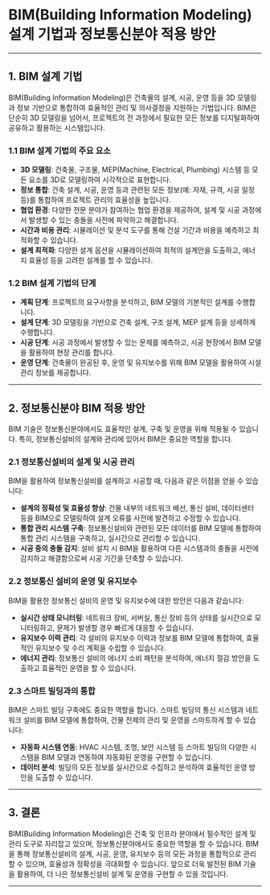 # BIM(Building Information Modeling) 설계 기법과 정보통신분야 적용 방안

---

## 1. BIM 설계 기법

BIM(Building Information Modeling)은 건축물의 설계, 시공, 운영 등을 3D 모델링과 정보 기반으로 통합하여 효율적인 관리 및 의사결정을 지원하는 기법입니다. BIM은 단순히 3D 모델링을 넘어서, 프로젝트의 전 과정에서 필요한 모든 정보를 디지털화하여 공유하고 활용하는 시스템입니다.

### 1.1 BIM 설계 기법의 주요 요소

- **3D 모델링**: 건축물, 구조물, MEP(Machine, Electrical, Plumbing) 시스템 등 모든 요소를 3D로 모델링하여 시각적으로 표현합니다.
- **정보 통합**: 건축 설계, 시공, 운영 등과 관련된 모든 정보(예: 자재, 규격, 시공 일정 등)를 통합하여 프로젝트 관리의 효율성을 높입니다.
- **협업 환경**: 다양한 전문 분야가 참여하는 협업 환경을 제공하여, 설계 및 시공 과정에서 발생할 수 있는 충돌을 사전에 파악하고 해결합니다.
- **시간과 비용 관리**: 시뮬레이션 및 분석 도구를 통해 건설 기간과 비용을 예측하고 최적화할 수 있습니다.
- **설계 최적화**: 다양한 설계 옵션을 시뮬레이션하여 최적의 설계안을 도출하고, 에너지 효율성 등을 고려한 설계를 할 수 있습니다.

### 1.2 BIM 설계 기법의 단계

- **계획 단계**: 프로젝트의 요구사항을 분석하고, BIM 모델의 기본적인 설계를 수행합니다.
- **설계 단계**: 3D 모델링을 기반으로 건축 설계, 구조 설계, MEP 설계 등을 상세하게 수행합니다.
- **시공 단계**: 시공 과정에서 발생할 수 있는 문제를 예측하고, 시공 현장에서 BIM 모델을 활용하여 현장 관리를 합니다.
- **운영 단계**: 건축물이 완공된 후, 운영 및 유지보수를 위해 BIM 모델을 활용하여 시설 관리 정보를 제공합니다.

---

## 2. 정보통신분야 BIM 적용 방안

BIM 기술은 정보통신분야에서도 효율적인 설계, 구축 및 운영을 위해 적용될 수 있습니다. 특히, 정보통신설비의 설계와 관리에 있어서 BIM은 중요한 역할을 합니다.

### 2.1 정보통신설비의 설계 및 시공 관리

BIM을 활용하여 정보통신설비를 설계하고 시공할 때, 다음과 같은 이점을 얻을 수 있습니다:

- **설계의 정확성 및 효율성 향상**: 건물 내부의 네트워크 배선, 통신 설비, 데이터센터 등을 BIM으로 모델링하여 설계 오류를 사전에 발견하고 수정할 수 있습니다.
- **통합 관리 시스템 구축**: 정보통신설비와 관련된 모든 데이터를 BIM 모델에 통합하여 통합 관리 시스템을 구축하고, 실시간으로 관리할 수 있습니다.
- **시공 중의 충돌 감지**: 설비 설치 시 BIM을 활용하여 다른 시스템과의 충돌을 사전에 감지하고 해결함으로써 시공 기간을 단축할 수 있습니다.

### 2.2 정보통신 설비의 운영 및 유지보수

BIM을 활용한 정보통신 설비의 운영 및 유지보수에 대한 방안은 다음과 같습니다:

- **실시간 상태 모니터링**: 네트워크 장비, 서버실, 통신 장비 등의 상태를 실시간으로 모니터링하고, 문제가 발생할 경우 빠르게 대응할 수 있습니다.
- **유지보수 이력 관리**: 각 설비의 유지보수 이력과 정보를 BIM 모델에 통합하여, 효율적인 유지보수 및 수리 계획을 수립할 수 있습니다.
- **에너지 관리**: 정보통신 설비의 에너지 소비 패턴을 분석하여, 에너지 절감 방안을 도출하고 효율적인 운영을 할 수 있습니다.

### 2.3 스마트 빌딩과의 통합

BIM은 스마트 빌딩 구축에도 중요한 역할을 합니다. 스마트 빌딩의 통신 시스템과 네트워크 설비를 BIM 모델에 통합하여, 건물 전체의 관리 및 운영을 스마트하게 할 수 있습니다:

- **자동화 시스템 연동**: HVAC 시스템, 조명, 보안 시스템 등 스마트 빌딩의 다양한 시스템을 BIM 모델과 연동하여 자동화된 운영을 구현할 수 있습니다.
- **데이터 분석**: 빌딩의 모든 정보를 실시간으로 수집하고 분석하여 효율적인 운영 방안을 도출할 수 있습니다.

---

## 3. 결론

BIM(Building Information Modeling)은 건축 및 인프라 분야에서 필수적인 설계 및 관리 도구로 자리잡고 있으며, 정보통신분야에서도 중요한 역할을 할 수 있습니다. BIM을 통해 정보통신설비의 설계, 시공, 운영, 유지보수 등의 모든 과정을 통합적으로 관리할 수 있으며, 효율성과 정확성을 극대화할 수 있습니다. 앞으로 더욱 발전된 BIM 기술을 활용하여, 더 나은 정보통신설비 설계 및 운영을 구현할 수 있을 것입니다.

---
